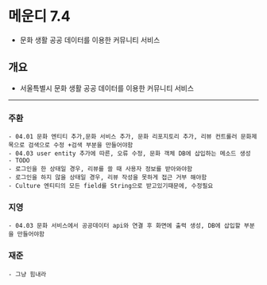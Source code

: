 # 메운디 7.4

- 문화 생활 공공 데이터를 이용한 커뮤니티 서비스
## 개요
- 서울특별시 문화 생활 공공 데이터를 이용한 커뮤니티 서비스

---

### 주환
```
- 04.01 문화 엔티티 추가,문화 서비스 추가, 문화 리포지토리 추가, 리뷰 컨트롤러 문화제목으로 검색으로 수정 +검색 부분을 만들어야함
- 04.03 user entity 추가에 따른, 오류 수정, 문화 객체 DB에 삽입하는 메소드 생성
- TODO
- 로그인을 한 상태일 경우, 리뷰를 쓸 때 사용자 정보를 받아와야함
- 로그인을 하지 않을 상태일 경우, 리뷰 작성을 못하게 접근 거부 해야함
- Culture 엔티티의 모든 field를 String으로 받고있기때문에, 수정필요
```

### 지영
```
- 04.03 문화 서비스에서 공공데이터 api와 연결 후 화면에 출력 생성, DB에 삽입할 부분을 만들어야함
```

### 재준
```
- 그냥 힘내라
